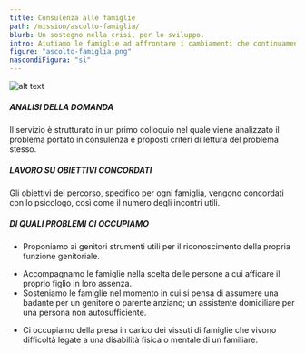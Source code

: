 ```yaml
---
title: Consulenza alle famiglie
path: /mission/ascolto-famiglia/
blurb: Un sostegno nella crisi, per lo sviluppo.
intro: Aiutiamo le famiglie ad affrontare i cambiamenti che continuamente attraversano e i vissuti che li accompagnano, partendo dagli eventi critici che vengono portati in consulenza.
figure: "ascolto-famiglia.png"
nascondiFigura: "si"
---
```

![alt text](famiglia.jpg)

##### ANALISI DELLA DOMANDA
Il servizio è strutturato in un primo colloquio nel quale viene analizzato il problema portato in consulenza e proposti criteri di lettura del problema stesso.
##### LAVORO SU OBIETTIVI CONCORDATI
Gli obiettivi del percorso, specifico per ogni famiglia, vengono concordati con lo psicologo, così come il numero degli incontri utili.
##### DI QUALI PROBLEMI CI OCCUPIAMO 
* Proponiamo ai genitori strumenti utili per il riconoscimento della propria funzione genitoriale.
- Accompagnamo le famiglie  nella scelta delle persone a cui affidare il proprio figlio in loro assenza.
- Sosteniamo le famiglie nel momento in cui si pensa di assumere una badante per un genitore o parente anziano; un assistente domiciliare per una persona non autosufficiente.
+ Ci occupiamo della presa in carico dei vissuti di famiglie che vivono difficoltà legate a una disabilità fisica o mentale di un familiare.

